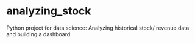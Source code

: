 # analyzing_stock
Python project for data science: Analyzing historical stock/ revenue data and building a dashboard
